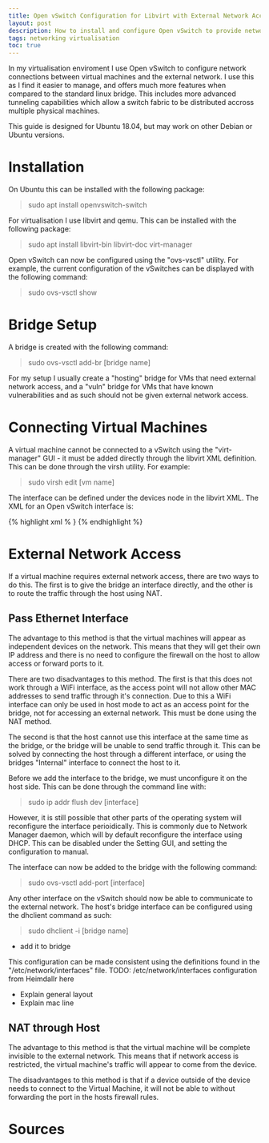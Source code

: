 ```yaml
---
title: Open vSwitch Configuration for Libvirt with External Network Access on Ubuntu 18.04
layout: post
description: How to install and configure Open vSwitch to provide networking for virtual machines hosted with libvirt and QEMU
tags: networking virtualisation
toc: true
---
```


In my virtualisation enviroment I use Open vSwitch to configure network connections between virtual machines and the external network. I use this as I find it easier to manage, and offers much more features when compared to the standard linux bridge. This includes more advanced tunneling capabilities which allow a switch fabric to be distributed accross multiple physical machines.

This guide is designed for Ubuntu 18.04, but may work on other Debian or Ubuntu versions.

# Installation

On Ubuntu this can be installed with the following package:
> sudo apt install openvswitch-switch

For virtualisation I use libvirt and qemu. This can be installed with the following package:
> sudo apt install libvirt-bin libvirt-doc virt-manager

Open vSwitch can now be configured using the "ovs-vsctl" utility. For example, the current configuration of the vSwitches can be displayed with the following command:
> sudo ovs-vsctl show 

# Bridge Setup

A bridge is created with the following command:
> sudo ovs-vsctl add-br [bridge name]

For my setup I usually create a "hosting" bridge for VMs that need external network access, and a "vuln" bridge for VMs that have known vulnerabilities and as such should not be given external network access.

# Connecting Virtual Machines

A virtual machine cannot be connected to a vSwitch using the "virt-manager" GUI - it must be added directly through the libvirt XML definition. This can be done through the virsh utility. For example:
> sudo virsh edit [vm name]

The interface can be defined under the devices node in the libvirt XML. The XML for an Open vSwitch interface is:

>
{% highlight xml % }
<interface type='bridge'>
	<source bridge='hosting'/>
	<virtualport type='openvswitch'/>
	<target dev='win10'/>
	<model type='virtio'/>
</interface>
{% endhighlight  %}

# External Network Access

If a virtual machine requires external network access, there are two ways to do this. The first is to give the bridge an interface directly, and the other is to route the traffic through the host using NAT.

## Pass Ethernet Interface

The advantage to this method is that the virtual machines will appear as independent devices on the network. This means that they will get their own IP address and there is no need to configure the firewall on the host to allow access or forward ports to it.

There are two disadvantages to this method. The first is that this does not work through a WiFi interface, as the access point will not allow other MAC addresses to send traffic through it's connection. Due to this a WiFi interface can only be used in host mode to act as an access point for the bridge, not for accessing an external network. This must be done using the NAT method.

The second is that the host cannot use this interface at the same time as the bridge, or the bridge will be unable to send traffic through it. This can be solved by connecting the host through a different interface, or using the bridges "Internal" interface to connect the host to it. 


Before we add the interface to the bridge, we must unconfigure it on the host side. This can be done through the command line with:
> sudo ip addr flush dev [interface]

However, it is still possible that other parts of the operating system will reconfigure the interface perioidically. This is commonly due to Network Manager daemon, which will by default reconfigure the interface using DHCP. This can be disabled under the Setting GUI, and setting the configuration to manual.

The interface can now be added to the bridge with the following command:
> sudo ovs-vsctl add-port [interface]

Any other interface on the vSwitch should now be able to communicate to the external network. The host's bridge interface can be configured using the dhclient command as such:

> sudo dhclient -i [bridge name]

- add it to bridge

This configuration can be made consistent using the definitions found in the "/etc/network/interfaces" file. 
TODO: /etc/network/interfaces configuration from Heimdallr here

- Explain general layout
- Explain mac line

## NAT through Host

The advantage to this method is that the virtual machine will be complete invisible to the external network. This means that if network access is restricted, the virtual machine's traffic will appear to come from the device.

The disadvantages to this method is that if a device outside of the device needs to connect to the Virtual Machine, it will not be able to without forwarding the port in the hosts firewall rules.

# Sources